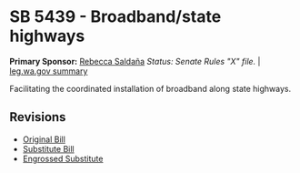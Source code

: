 # SB 5439 - Broadband/state highways
**Primary Sponsor:** [Rebecca Saldaña](/person/leg/rebecca.saldana.md)
*Status: Senate Rules "X" file.* | [leg.wa.gov summary](https://app.leg.wa.gov/billsummary?BillNumber=5439&Year=2021)

Facilitating the coordinated installation of broadband along state highways.

## Revisions
* [Original Bill](1/)
* [Substitute Bill](S/)
* [Engrossed Substitute](S.E/)